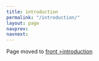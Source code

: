 ```yaml
---
title: introduction
permalink: "/introduction/"
layout: page
navprev: 
navnext: 
---
```


Page moved to [front >introduction](/front/introduction)
